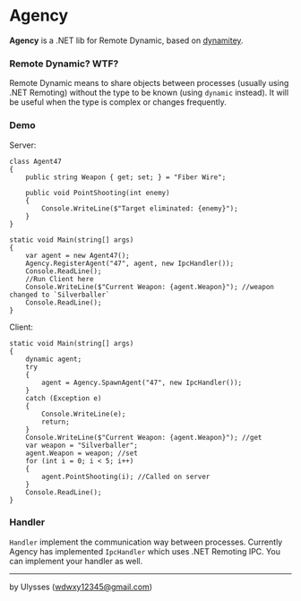 # Agency

**Agency** is a .NET lib for Remote Dynamic, based on [dynamitey](https://github.com/ekonbenefits/dynamitey).

### Remote Dynamic? WTF?
Remote Dynamic means to share objects between processes (usually using .NET Remoting) without the type to be known (using `dynamic` instead). It will be useful when the type is complex or changes frequently.

### Demo
Server:

```
class Agent47
{
    public string Weapon { get; set; } = "Fiber Wire";

    public void PointShooting(int enemy)
    {
        Console.WriteLine($"Target eliminated: {enemy}");
    }
}
```

```
static void Main(string[] args)
{
    var agent = new Agent47();
    Agency.RegisterAgent("47", agent, new IpcHandler());
    Console.ReadLine();
	//Run Client here
    Console.WriteLine($"Current Weapon: {agent.Weapon}"); //weapon changed to `Silverballer`
    Console.ReadLine();
}
```

Client:

```
static void Main(string[] args)
{
    dynamic agent;
    try
    {
        agent = Agency.SpawnAgent("47", new IpcHandler());
    }
    catch (Exception e)
    {
        Console.WriteLine(e);
        return;
    }
    Console.WriteLine($"Current Weapon: {agent.Weapon}"); //get
    var weapon = "Silverballer";
    agent.Weapon = weapon; //set
    for (int i = 0; i < 5; i++)
    {
        agent.PointShooting(i); //Called on server
    }
    Console.ReadLine();
}
```

### Handler
`Handler` implement the communication way between processes. Currently Agency has implemented `IpcHandler` which uses .NET Remoting IPC. You can implement your handler as well.

---
by Ulysses (wdwxy12345@gmail.com)